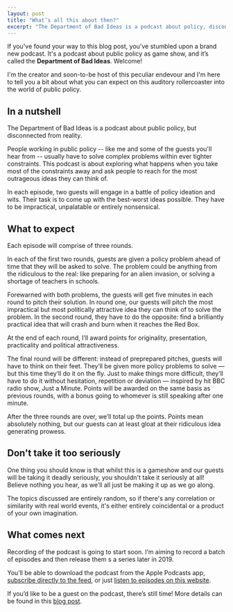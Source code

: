 ```yaml
---
layout: post
title: "What’s all this about then?"
excerpt: "The Department of Bad Ideas is a podcast about policy, disconnected from reality. Find out more about what's in store, and how you can be in an episode."
---
```


If you've found your way to this blog post, you've stumbled upon a brand new podcast. It's a podcast about public policy as game show, and it’s called the **Department of Bad Ideas**. Welcome! 

I'm the creator and soon-to-be host of this peculiar endevour and I'm here to tell you a bit about what you can expect on this auditory rollercoaster into the world of public policy. 

## In a nutshell 

The Department of Bad Ideas is a podcast about public policy, but disconnected from reality. 

People working in public policy -- like me and some of the guests you'll hear from -- usually have to solve complex problems within ever tighter constraints. This podcast is about exploring what happens when you take most of the constraints away and ask people to reach for the most outrageous ideas they can think of. 

In each episode, two guests will engage in a battle of policy ideation and wits. Their task is to come up with the best-worst ideas possible. They have to be impractical, unpalatable or entirely nonsensical.

## What to expect

Each episode will comprise of three rounds.

In each of the first two rounds, guests are given a policy problem ahead of time that they will be asked to solve. The problem could be anything from the ridiculous to the real: like preparing for an alien invasion, or solving a shortage of teachers in schools.

Forewarned with both problems, the guests will get five minutes in each round to pitch their solution. In round one, our guests will pitch the most impractical but most politically attractive idea they can think of to solve the problem. In the second round, they have to do the opposite: find a brilliantly practical idea that will crash and burn when it reaches the Red Box.

At the end of each round, I’ll award points for originality, presentation, practicality and political attractiveness.

The final round will be different: instead of preprepared pitches, guests will have to think on their feet. They’ll be given more policy problems to solve — but this time they’ll do it on the fly. Just to make things more difficult, they’ll have to do it without hesitation, repetition or deviation — inspired by hit BBC radio show, Just a Minute. Points will be awarded on the same basis as previous rounds, with a bonus going to whomever is still speaking after one minute.

After the three rounds are over, we’ll total up the points. Points mean absolutely nothing, but our guests can at least gloat at their ridiculous idea generating prowess.

## Don't take it too seriously 

One thing you should know is that whilst this is a gameshow and our guests will be taking it deadly seriously, you shouldn't take it seriously at all! Believe nothing you hear, as we’ll all just be making it up as we go along. 

The topics discussed are entirely random, so if there's any correlation or similarity with real world events, it's either  entirely coincidental or a product of your own imagination. 

## What comes next

Recording of the podcast is going to start soon. I’m aiming to record a batch of episodes and then release them s a series later in 2019. 

You’ll be able to download the podcast from the Apple Podcasts app, [subscribe directly to the feed](https://podcast.johnpe.art/podcast.rss), or just [listen to episodes on this website](https://podcast.johnpe.art/episodes/).

If you’d like to be a guest on the podcast, there’s still time!  More details can be found in this [blog post](/2019/01/30/be-our-guest/).